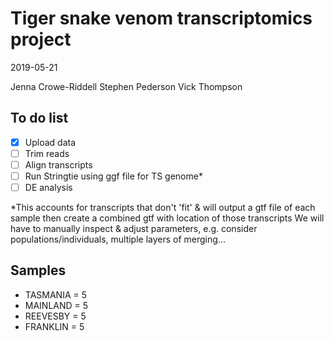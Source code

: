 # Tiger snake venom transcriptomics project

2019-05-21

Jenna Crowe-Riddell
Stephen Pederson
Vick Thompson

## To do list
- [X] Upload data
- [ ] Trim reads
- [ ] Align transcripts
- [ ] Run Stringtie using ggf file for TS genome*
- [ ] DE analysis

*This accounts for transcripts that don't 'fit' & will output a gtf file
of each sample then create a combined gtf with location of those transcripts
We will have to manually inspect & adjust parameters, e.g. consider populations/individuals, multiple layers of merging... 

## Samples
- TASMANIA = 5
- MAINLAND = 5
- REEVESBY = 5
- FRANKLIN = 5
